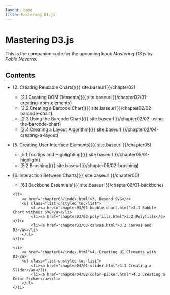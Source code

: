 ```yaml
---
layout: base
title: Mastering D3.js
---
```


# Mastering D3.js

This is the companion code for the upcoming book *Mastering D3.js* by _Pablo Navarro_.

## Contents

- [2. Creating Reusable Charts]({{ site.baseurl }}/chapter02)
    - [2.1 Creating DOM Elements]({{ site.baseurl }}/chapter02/01-creating-dom-elements)
    - [2.2 Creating a Barcode Chart]({{ site.baseurl }}/chapter02/02-barcode-chart)
    - [2.3 Using the Barcode Chart]({{ site.baseurl }}/chapter02/03-using-the-barcode-chart)
    - [2.4 Creating a Layout Algorithm]({{ site.baseurl }}/chapter02/04-creating-a-layout)

- [5. Creating User Interface Elements]({{ site.baseurl }}/chapter05)
    - [5.1 Tooltips and Highlighting]({{ site.baseurl }}/chapter05/01-highlight)
    - [5.2 Brushing]({{ site.baseurl }}/chapter05/02-brushing)

- [6. Interaction Between Charts]({{ site.baseurl }}/chapter06)
    - [6.1 Backbone Essentials]({{ site.baseurl }}/chapter06/01-backbone)

<ul class="list-unstyled">

    <li>
        <a href="chapter03/index.html">3. Beyond SVG</a>
        <ul class="list-unstyled toc-list">
            <li><a href="chapter03/01-bubble-chart.html">3.1 Bubble Chart without SVG</a></li>
            <li><a href="chapter03/02-polyfills.html">3.2 Polyfills</a></li>
            <li><a href="chapter03/03-canvas.html">3.3 Canvas and D3</a></li>
        </ul>
    </li>

    <li>
        <a href="chapter04/index.html">4. Creating UI Elements with D3</a>
        <ul class="list-unstyled toc-list">
            <li><a href="chapter04/01-slider.html">4.1 Creating a Slider</a></li>
            <li><a href="chapter04/02-color-picker.html">4.2 Creating a Color Picker</a></li>
        </ul>
    </li>
</ul>

